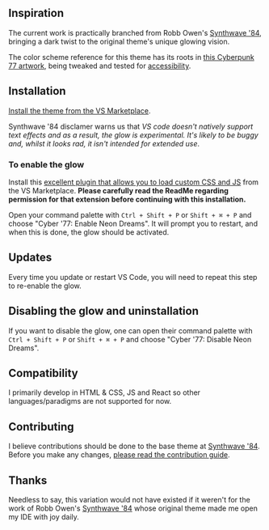 ## Inspiration
The current work is practically branched from Robb Owen's [Synthwave '84](https://github.com/robb0wen/synthwave-vscode), bringing a dark twist to the original theme's unique glowing vision.

The color scheme reference for this theme has its roots in [this Cyberpunk 77 artwork](https://www.iamag.co/the-art-of-cyberpunk-2077/#jp-carousel-336960), being tweaked and tested for [accessibility](http://www.color-blindness.com/coblis-color-blindness-simulator/).

## Installation
[Install the theme from the VS Marketplace](https://marketplace.visualstudio.com/items?itemName=CodeReviewer14.cyber77-vscode).

Synthwave '84 disclamer warns us that *VS code doesn't natively support text effects and as a result, the glow is experimental. It's likely to be buggy and, whilst it looks rad, it isn't intended for extended use*. 

### To enable the glow
Install this [excellent plugin that allows you to load custom CSS and JS](https://marketplace.visualstudio.com/items?itemName=be5invis.vscode-custom-css) from the VS Marketplace. **Please carefully read the ReadMe regarding permission for that extension before continuing with this installation.**

Open your command palette with `Ctrl + Shift + P` or `Shift + ⌘ + P` and choose "Cyber '77: Enable Neon Dreams". It will prompt you to restart, and when this is done, the glow should be activated.

## Updates
Every time you update or restart VS Code, you will need to repeat this step to re-enable the glow.

## Disabling the glow and uninstallation
If you want to disable the glow, one can open their command palette with `Ctrl + Shift + P` or `Shift + ⌘ + P` and choose "Cyber '77: Disable Neon Dreams".

## Compatibility
I primarily develop in HTML & CSS, JS and React so other languages/paradigms are not supported for now.

## Contributing
I believe contributions should be done to the base theme at [Synthwave '84](https://github.com/robb0wen/synthwave-vscode). Before you make any changes, [please read the contribution guide](https://github.com/robb0wen/synthwave-vscode/blob/master/CONTRIBUTING.md).

## Thanks
Needless to say, this variation would not have existed if it weren't for the work of Robb Owen's [Synthwave '84](https://github.com/robb0wen/synthwave-vscode) whose original theme made me open my IDE with joy daily.
